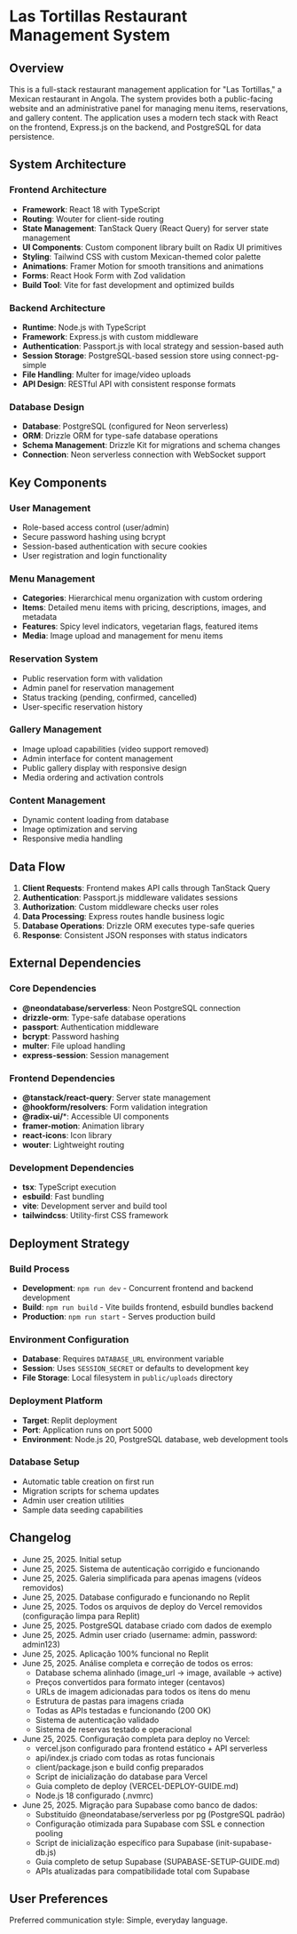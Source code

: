 # Las Tortillas Restaurant Management System

## Overview

This is a full-stack restaurant management application for "Las Tortillas," a Mexican restaurant in Angola. The system provides both a public-facing website and an administrative panel for managing menu items, reservations, and gallery content. The application uses a modern tech stack with React on the frontend, Express.js on the backend, and PostgreSQL for data persistence.

## System Architecture

### Frontend Architecture
- **Framework**: React 18 with TypeScript
- **Routing**: Wouter for client-side routing
- **State Management**: TanStack Query (React Query) for server state management
- **UI Components**: Custom component library built on Radix UI primitives
- **Styling**: Tailwind CSS with custom Mexican-themed color palette
- **Animations**: Framer Motion for smooth transitions and animations
- **Forms**: React Hook Form with Zod validation
- **Build Tool**: Vite for fast development and optimized builds

### Backend Architecture
- **Runtime**: Node.js with TypeScript
- **Framework**: Express.js with custom middleware
- **Authentication**: Passport.js with local strategy and session-based auth
- **Session Storage**: PostgreSQL-based session store using connect-pg-simple
- **File Handling**: Multer for image/video uploads
- **API Design**: RESTful API with consistent response formats

### Database Design
- **Database**: PostgreSQL (configured for Neon serverless)
- **ORM**: Drizzle ORM for type-safe database operations
- **Schema Management**: Drizzle Kit for migrations and schema changes
- **Connection**: Neon serverless connection with WebSocket support

## Key Components

### User Management
- Role-based access control (user/admin)
- Secure password hashing using bcrypt
- Session-based authentication with secure cookies
- User registration and login functionality

### Menu Management
- **Categories**: Hierarchical menu organization with custom ordering
- **Items**: Detailed menu items with pricing, descriptions, images, and metadata
- **Features**: Spicy level indicators, vegetarian flags, featured items
- **Media**: Image upload and management for menu items

### Reservation System
- Public reservation form with validation
- Admin panel for reservation management
- Status tracking (pending, confirmed, cancelled)
- User-specific reservation history

### Gallery Management
- Image upload capabilities (video support removed)
- Admin interface for content management
- Public gallery display with responsive design
- Media ordering and activation controls

### Content Management
- Dynamic content loading from database
- Image optimization and serving
- Responsive media handling

## Data Flow

1. **Client Requests**: Frontend makes API calls through TanStack Query
2. **Authentication**: Passport.js middleware validates sessions
3. **Authorization**: Custom middleware checks user roles
4. **Data Processing**: Express routes handle business logic
5. **Database Operations**: Drizzle ORM executes type-safe queries
6. **Response**: Consistent JSON responses with status indicators

## External Dependencies

### Core Dependencies
- **@neondatabase/serverless**: Neon PostgreSQL connection
- **drizzle-orm**: Type-safe database operations
- **passport**: Authentication middleware
- **bcrypt**: Password hashing
- **multer**: File upload handling
- **express-session**: Session management

### Frontend Dependencies
- **@tanstack/react-query**: Server state management
- **@hookform/resolvers**: Form validation integration
- **@radix-ui/***: Accessible UI components
- **framer-motion**: Animation library
- **react-icons**: Icon library
- **wouter**: Lightweight routing

### Development Dependencies
- **tsx**: TypeScript execution
- **esbuild**: Fast bundling
- **vite**: Development server and build tool
- **tailwindcss**: Utility-first CSS framework

## Deployment Strategy

### Build Process
- **Development**: `npm run dev` - Concurrent frontend and backend development
- **Build**: `npm run build` - Vite builds frontend, esbuild bundles backend
- **Production**: `npm run start` - Serves production build

### Environment Configuration
- **Database**: Requires `DATABASE_URL` environment variable
- **Session**: Uses `SESSION_SECRET` or defaults to development key
- **File Storage**: Local filesystem in `public/uploads` directory

### Deployment Platform
- **Target**: Replit deployment
- **Port**: Application runs on port 5000
- **Environment**: Node.js 20, PostgreSQL database, web development tools

### Database Setup
- Automatic table creation on first run
- Migration scripts for schema updates
- Admin user creation utilities
- Sample data seeding capabilities

## Changelog

- June 25, 2025. Initial setup
- June 25, 2025. Sistema de autenticação corrigido e funcionando
- June 25, 2025. Galeria simplificada para apenas imagens (vídeos removidos)
- June 25, 2025. Database configurado e funcionando no Replit
- June 25, 2025. Todos os arquivos de deploy do Vercel removidos (configuração limpa para Replit)
- June 25, 2025. PostgreSQL database criado com dados de exemplo
- June 25, 2025. Admin user criado (username: admin, password: admin123)
- June 25, 2025. Aplicação 100% funcional no Replit
- June 25, 2025. Análise completa e correção de todos os erros:
  - Database schema alinhado (image_url → image, available → active)
  - Preços convertidos para formato integer (centavos)
  - URLs de imagem adicionadas para todos os itens do menu
  - Estrutura de pastas para imagens criada
  - Todas as APIs testadas e funcionando (200 OK)
  - Sistema de autenticação validado
  - Sistema de reservas testado e operacional
- June 25, 2025. Configuração completa para deploy no Vercel:
  - vercel.json configurado para frontend estático + API serverless
  - api/index.js criado com todas as rotas funcionais
  - client/package.json e build config preparados
  - Script de inicialização do database para Vercel
  - Guia completo de deploy (VERCEL-DEPLOY-GUIDE.md)
  - Node.js 18 configurado (.nvmrc)
- June 25, 2025. Migração para Supabase como banco de dados:
  - Substituído @neondatabase/serverless por pg (PostgreSQL padrão)
  - Configuração otimizada para Supabase com SSL e connection pooling
  - Script de inicialização específico para Supabase (init-supabase-db.js)
  - Guia completo de setup Supabase (SUPABASE-SETUP-GUIDE.md)
  - APIs atualizadas para compatibilidade total com Supabase

## User Preferences

Preferred communication style: Simple, everyday language.